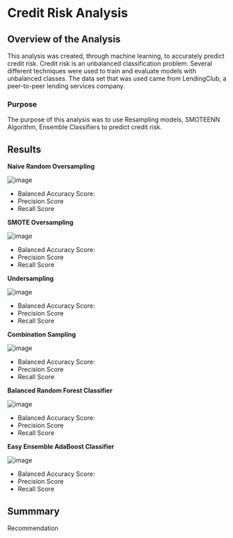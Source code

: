 # Credit Risk Analysis

## Overview of the Analysis

This analysis was created, through machine learning, to accurately predict credit risk. Credit risk is an unbalanced classification problem. Several different techniques were used to train and evaluate models with unbalanced classes. The data set that was used came from LendingClub, a peer-to-peer lending services company.

### Purpose

The purpose of this analysis was to use Resampling models, SMOTEENN Algorithm, Ensemble Classifiers to predict credit risk.

## Results

   **Naive Random Oversampling**
   
![image](https://user-images.githubusercontent.com/90485451/157358072-61d6ce73-8df5-4aa7-8e0d-0a87b031eca9.png)

  - Balanced Accuracy Score: 
  - Precision Score
  - Recall Score

  **SMOTE Oversampling**

  ![image](https://user-images.githubusercontent.com/90485451/157359222-9f0bdc4c-f455-4d2b-8c57-895f494ba55b.png)

  - Balanced Accuracy Score: 
  - Precision Score
  - Recall Score

  **Undersampling**
  
  ![image](https://user-images.githubusercontent.com/90485451/157359288-5fe8451d-b360-4886-ab4b-cc4ae24af5e2.png)

  - Balanced Accuracy Score: 
  - Precision Score
  - Recall Score
  
  **Combination Sampling**
  
  ![image](https://user-images.githubusercontent.com/90485451/157359337-8b90a81f-bbb3-4848-9c34-373e84552997.png)

  - Balanced Accuracy Score: 
  - Precision Score
  - Recall Score
  
  **Balanced Random Forest Classifier**
  
  ![image](https://user-images.githubusercontent.com/90485451/157359630-457d160e-0365-470a-91cb-134b3965bee6.png)
  
  - Balanced Accuracy Score: 
  - Precision Score
  - Recall Score
  
  **Easy Ensemble AdaBoost Classifier**
  
  ![image](https://user-images.githubusercontent.com/90485451/157359588-1db2adac-e5d3-48b9-86cc-27aedef7ef77.png)
  
  - Balanced Accuracy Score: 
  - Precision Score
  - Recall Score


## Summmary



Recommendation
